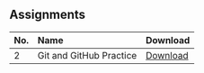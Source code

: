 ## Assignments

<table>
  <thead>
    <tr>
      <th style="text-align: left"> No. </th>
      <th style="text-align: left"> Name </th>
      <th style="text-align: left"> Download </th>
    </tr>
  </thead>
  <tbody>
    <tr>
      <td style="text-align: left">2</td>
      <td style="text-align: left">Git and GitHub Practice</td>
      <td style="text-align: left"><a href= "https://github.com/aumc-bscs5th/Software-Engineering/raw/master/Assignments/SE-Assignment%20%232.rar"> Download </a></td>
    </tr>
